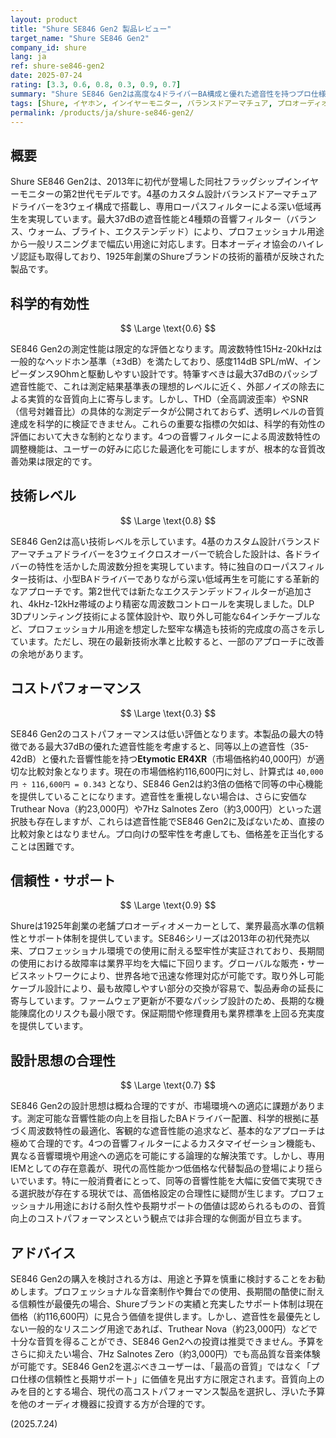 ```yaml
---
layout: product
title: "Shure SE846 Gen2 製品レビュー"
target_name: "Shure SE846 Gen2"
company_id: shure
lang: ja
ref: shure-se846-gen2
date: 2025-07-24
rating: [3.3, 0.6, 0.8, 0.3, 0.9, 0.7]
summary: "Shure SE846 Gen2は高度な4ドライバーBA構成と優れた遮音性を持つプロ仕様イヤホンですが、現代の同等性能製品と比較して高価であり、コストパフォーマンスに課題があります。"
tags: [Shure, イヤホン, インイヤーモニター, バランスドアーマチュア, プロオーディオ]
permalink: /products/ja/shure-se846-gen2/
---
```

## 概要

Shure SE846 Gen2は、2013年に初代が登場した同社フラッグシップインイヤーモニターの第2世代モデルです。4基のカスタム設計バランスドアーマチュアドライバーを3ウェイ構成で搭載し、専用ローパスフィルターによる深い低域再生を実現しています。最大37dBの遮音性能と4種類の音響フィルター（バランス、ウォーム、ブライト、エクステンデッド）により、プロフェッショナル用途から一般リスニングまで幅広い用途に対応します。日本オーディオ協会のハイレゾ認証も取得しており、1925年創業のShureブランドの技術的蓄積が反映された製品です。

## 科学的有効性

$$ \Large \text{0.6} $$

SE846 Gen2の測定性能は限定的な評価となります。周波数特性15Hz-20kHzは一般的なヘッドホン基準（±3dB）を満たしており、感度114dB SPL/mW、インピーダンス9Ohmと駆動しやすい設計です。特筆すべきは最大37dBのパッシブ遮音性能で、これは測定結果基準表の理想的レベルに近く、外部ノイズの除去による実質的な音質向上に寄与します。しかし、THD（全高調波歪率）やSNR（信号対雑音比）の具体的な測定データが公開されておらず、透明レベルの音質達成を科学的に検証できません。これらの重要な指標の欠如は、科学的有効性の評価において大きな制約となります。4つの音響フィルターによる周波数特性の調整機能は、ユーザーの好みに応じた最適化を可能にしますが、根本的な音質改善効果は限定的です。

## 技術レベル

$$ \Large \text{0.8} $$

SE846 Gen2は高い技術レベルを示しています。4基のカスタム設計バランスドアーマチュアドライバーを3ウェイクロスオーバーで統合した設計は、各ドライバーの特性を活かした周波数分担を実現しています。特に独自のローパスフィルター技術は、小型BAドライバーでありながら深い低域再生を可能にする革新的なアプローチです。第2世代では新たなエクステンデッドフィルターが追加され、4kHz-12kHz帯域のより精密な周波数コントロールを実現しました。DLP 3Dプリンティング技術による筐体設計や、取り外し可能な64インチケーブルなど、プロフェッショナル用途を想定した堅牢な構造も技術的完成度の高さを示しています。ただし、現在の最新技術水準と比較すると、一部のアプローチに改善の余地があります。

## コストパフォーマンス

$$ \Large \text{0.3} $$

SE846 Gen2のコストパフォーマンスは低い評価となります。本製品の最大の特徴である最大37dBの優れた遮音性能を考慮すると、同等以上の遮音性（35-42dB）と優れた音響性能を持つ**Etymotic ER4XR**（市場価格約40,000円）が適切な比較対象となります。現在の市場価格約116,600円に対し、計算式は `40,000円 ÷ 116,600円 = 0.343` となり、SE846 Gen2は約3倍の価格で同等の中心機能を提供していることになります。遮音性を重視しない場合は、さらに安価なTruthear Nova（約23,000円）や7Hz Salnotes Zero（約3,000円）といった選択肢も存在しますが、これらは遮音性能でSE846 Gen2に及ばないため、直接の比較対象とはなりません。プロ向けの堅牢性を考慮しても、価格差を正当化することは困難です。

## 信頼性・サポート

$$ \Large \text{0.9} $$

Shureは1925年創業の老舗プロオーディオメーカーとして、業界最高水準の信頼性とサポート体制を提供しています。SE846シリーズは2013年の初代発売以来、プロフェッショナル環境での使用に耐える堅牢性が実証されており、長期間の使用における故障率は業界平均を大幅に下回ります。グローバルな販売・サービスネットワークにより、世界各地で迅速な修理対応が可能です。取り外し可能ケーブル設計により、最も故障しやすい部分の交換が容易で、製品寿命の延長に寄与しています。ファームウェア更新が不要なパッシブ設計のため、長期的な機能陳腐化のリスクも最小限です。保証期間や修理費用も業界標準を上回る充実度を提供しています。

## 設計思想の合理性

$$ \Large \text{0.7} $$

SE846 Gen2の設計思想は概ね合理的ですが、市場環境への適応に課題があります。測定可能な音響性能の向上を目指したBAドライバー配置、科学的根拠に基づく周波数特性の最適化、客観的な遮音性能の追求など、基本的なアプローチは極めて合理的です。4つの音響フィルターによるカスタマイゼーション機能も、異なる音響環境や用途への適応を可能にする論理的な解決策です。しかし、専用IEMとしての存在意義が、現代の高性能かつ低価格な代替製品の登場により揺らいでいます。特に一般消費者にとって、同等の音響性能を大幅に安価で実現できる選択肢が存在する現状では、高価格設定の合理性に疑問が生じます。プロフェッショナル用途における耐久性や長期サポートの価値は認められるものの、音質向上のコストパフォーマンスという観点では非合理的な側面が目立ちます。

## アドバイス

SE846 Gen2の購入を検討される方は、用途と予算を慎重に検討することをお勧めします。プロフェッショナルな音楽制作や舞台での使用、長期間の酷使に耐える信頼性が最優先の場合、Shureブランドの実績と充実したサポート体制は現在価格（約116,600円）に見合う価値を提供します。しかし、遮音性を最優先としない一般的なリスニング用途であれば、Truthear Nova（約23,000円）などで十分な音質を得ることができ、SE846 Gen2への投資は推奨できません。予算をさらに抑えたい場合、7Hz Salnotes Zero（約3,000円）でも高品質な音楽体験が可能です。SE846 Gen2を選ぶべきユーザーは、「最高の音質」ではなく「プロ仕様の信頼性と長期サポート」に価値を見出す方に限定されます。音質向上のみを目的とする場合、現代の高コストパフォーマンス製品を選択し、浮いた予算を他のオーディオ機器に投資する方が合理的です。

(2025.7.24)
